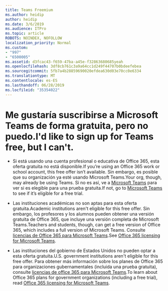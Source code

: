 ```yaml
---
title: Teams Freemium
ms.author: heidip
author: heidip
ms.date: 3/6/2019
ms.audience: ITPro
ms.topic: article
ROBOTS: NOINDEX, NOFOLLOW
localization_priority: Normal
ms.custom:
- "997"
- "6500005"
ms.assetid: d3fcac43-f659-47ba-a45e-f32863680685yeah
ms.openlocfilehash: 3df8cb761c3a9a64cc1d249f44707b0bdeefebea
ms.sourcegitcommit: 5fb7a4b28859690020efdea630d03e70cc0e6334
ms.translationtype: MT
ms.contentlocale: es-ES
ms.lasthandoff: 06/28/2019
ms.locfileid: "35354022"
---
```

# <a name="id-like-to-sign-up-for-teams-free-but-i-cant"></a><span data-ttu-id="352d5-102">Me gustaría suscribirse a Microsoft Teams de forma gratuita, pero no puedo.</span><span class="sxs-lookup"><span data-stu-id="352d5-102">I'd like to sign up for Teams free, but I can't.</span></span>

- <span data-ttu-id="352d5-103">Si está usando una cuenta profesional o educativa de Office 365, esta oferta gratuita no está disponible.</span><span class="sxs-lookup"><span data-stu-id="352d5-103">If you’re using an Office 365 work or school account, this free offer isn’t available.</span></span> <span data-ttu-id="352d5-104">Sin embargo, es posible que su organización ya esté usando Microsoft Teams.</span><span class="sxs-lookup"><span data-stu-id="352d5-104">Your org, though, may already be using Teams.</span></span> <span data-ttu-id="352d5-105">Si no es así, ve a [Microsoft Teams](https://products.office.com/microsoft-teams/group-chat-software) para ver si es elegible para una prueba gratuita.</span><span class="sxs-lookup"><span data-stu-id="352d5-105">If not, go to [Microsoft Teams](https://products.office.com/microsoft-teams/group-chat-software) to see if it’s eligible for a free trial.</span></span>

- <span data-ttu-id="352d5-106">Las instituciones académicas no son aptas para esta oferta gratuita.</span><span class="sxs-lookup"><span data-stu-id="352d5-106">Academic institutions aren't eligible for this free offer.</span></span> <span data-ttu-id="352d5-107">Sin embargo, los profesores y los alumnos pueden obtener una versión gratuita de Office 365, que incluye una versión completa de Microsoft Teams.</span><span class="sxs-lookup"><span data-stu-id="352d5-107">Teachers and students, though, can get a free version of Office 365, which includes a full version of Microsoft Teams.</span></span> <span data-ttu-id="352d5-108">Consulte [licencias de Office 365 para Microsoft Teams](https://docs.microsoft.com/microsoftteams/office-365-licensing).</span><span class="sxs-lookup"><span data-stu-id="352d5-108">See [Office 365 licensing for Microsoft Teams](https://docs.microsoft.com/microsoftteams/office-365-licensing).</span></span>

- <span data-ttu-id="352d5-109">Las instituciones del gobierno de Estados Unidos no pueden optar a esta oferta gratuita.</span><span class="sxs-lookup"><span data-stu-id="352d5-109">U.S. government institutions aren't eligible for this free offer.</span></span> <span data-ttu-id="352d5-110">Para obtener más información sobre los planes de Office 365 para organizaciones gubernamentales (incluida una prueba gratuita), consulte [licencias de office 365 para Microsoft Teams](https://docs.microsoft.com/microsoftteams/office-365-licensing).</span><span class="sxs-lookup"><span data-stu-id="352d5-110">To learn about Office 365 plans for government organizations (including a free trial), read [Office 365 licensing for Microsoft Teams](https://docs.microsoft.com/microsoftteams/office-365-licensing).</span></span>
